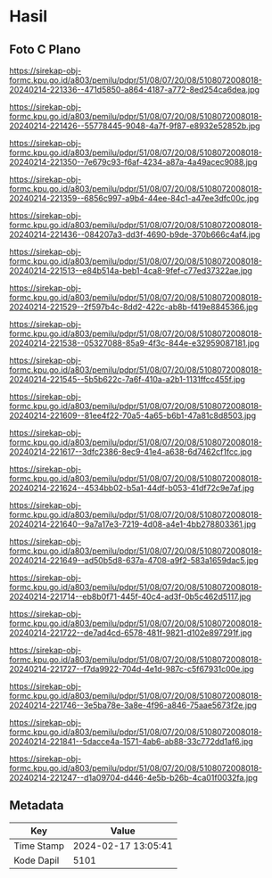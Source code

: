 # Hasil

## Foto C Plano

https://sirekap-obj-formc.kpu.go.id/a803/pemilu/pdpr/51/08/07/20/08/5108072008018-20240214-221336--471d5850-a864-4187-a772-8ed254ca6dea.jpg

https://sirekap-obj-formc.kpu.go.id/a803/pemilu/pdpr/51/08/07/20/08/5108072008018-20240214-221426--55778445-9048-4a7f-9f87-e8932e52852b.jpg

https://sirekap-obj-formc.kpu.go.id/a803/pemilu/pdpr/51/08/07/20/08/5108072008018-20240214-221350--7e679c93-f6af-4234-a87a-4a49acec9088.jpg

https://sirekap-obj-formc.kpu.go.id/a803/pemilu/pdpr/51/08/07/20/08/5108072008018-20240214-221359--6856c997-a9b4-44ee-84c1-a47ee3dfc00c.jpg

https://sirekap-obj-formc.kpu.go.id/a803/pemilu/pdpr/51/08/07/20/08/5108072008018-20240214-221436--084207a3-dd3f-4690-b9de-370b666c4af4.jpg

https://sirekap-obj-formc.kpu.go.id/a803/pemilu/pdpr/51/08/07/20/08/5108072008018-20240214-221513--e84b514a-beb1-4ca8-9fef-c77ed37322ae.jpg

https://sirekap-obj-formc.kpu.go.id/a803/pemilu/pdpr/51/08/07/20/08/5108072008018-20240214-221529--2f597b4c-8dd2-422c-ab8b-f419e8845366.jpg

https://sirekap-obj-formc.kpu.go.id/a803/pemilu/pdpr/51/08/07/20/08/5108072008018-20240214-221538--05327088-85a9-4f3c-844e-e32959087181.jpg

https://sirekap-obj-formc.kpu.go.id/a803/pemilu/pdpr/51/08/07/20/08/5108072008018-20240214-221545--5b5b622c-7a6f-410a-a2b1-1131ffcc455f.jpg

https://sirekap-obj-formc.kpu.go.id/a803/pemilu/pdpr/51/08/07/20/08/5108072008018-20240214-221609--81ee4f22-70a5-4a65-b6b1-47a81c8d8503.jpg

https://sirekap-obj-formc.kpu.go.id/a803/pemilu/pdpr/51/08/07/20/08/5108072008018-20240214-221617--3dfc2386-8ec9-41e4-a638-6d7462cf1fcc.jpg

https://sirekap-obj-formc.kpu.go.id/a803/pemilu/pdpr/51/08/07/20/08/5108072008018-20240214-221624--4534bb02-b5a1-44df-b053-41df72c9e7af.jpg

https://sirekap-obj-formc.kpu.go.id/a803/pemilu/pdpr/51/08/07/20/08/5108072008018-20240214-221640--9a7a17e3-7219-4d08-a4e1-4bb278803361.jpg

https://sirekap-obj-formc.kpu.go.id/a803/pemilu/pdpr/51/08/07/20/08/5108072008018-20240214-221649--ad50b5d8-637a-4708-a9f2-583a1659dac5.jpg

https://sirekap-obj-formc.kpu.go.id/a803/pemilu/pdpr/51/08/07/20/08/5108072008018-20240214-221714--eb8b0f71-445f-40c4-ad3f-0b5c462d5117.jpg

https://sirekap-obj-formc.kpu.go.id/a803/pemilu/pdpr/51/08/07/20/08/5108072008018-20240214-221722--de7ad4cd-6578-481f-9821-d102e897291f.jpg

https://sirekap-obj-formc.kpu.go.id/a803/pemilu/pdpr/51/08/07/20/08/5108072008018-20240214-221727--f7da9922-704d-4e1d-987c-c5f67931c00e.jpg

https://sirekap-obj-formc.kpu.go.id/a803/pemilu/pdpr/51/08/07/20/08/5108072008018-20240214-221746--3e5ba78e-3a8e-4f96-a846-75aae5673f2e.jpg

https://sirekap-obj-formc.kpu.go.id/a803/pemilu/pdpr/51/08/07/20/08/5108072008018-20240214-221841--5dacce4a-1571-4ab6-ab88-33c772dd1af6.jpg

https://sirekap-obj-formc.kpu.go.id/a803/pemilu/pdpr/51/08/07/20/08/5108072008018-20240214-221247--d1a09704-d446-4e5b-b26b-4ca01f0032fa.jpg


## Metadata

| Key        | Value               |
| ---------- | ------------------- |
| Time Stamp | 2024-02-17 13:05:41 |
| Kode Dapil | 5101                |



